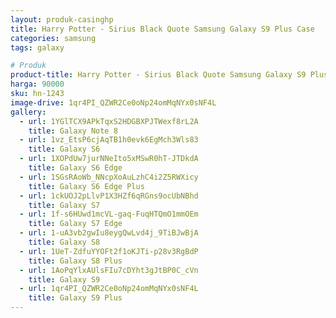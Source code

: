 ```yaml
---
layout: produk-casinghp
title: Harry Potter - Sirius Black Quote Samsung Galaxy S9 Plus Case
categories: samsung
tags: galaxy

# Produk
product-title: Harry Potter - Sirius Black Quote Samsung Galaxy S9 Plus Case
harga: 90000
sku: hn-1243
image-drive: 1qr4PI_QZWR2Ce0oNp24omMqNYx0sNF4L
gallery:
  - url: 1YGlTCX9APkTqxS2HDGBXPJTWexf8rL2A
    title: Galaxy Note 8
  - url: 1vz_EtsP6cjAqTB1h0evk6EgMch3Wls83
    title: Galaxy S6
  - url: 1XOPdUw7jurNNeIto5xMSwR0hT-JTDkdA
    title: Galaxy S6 Edge
  - url: 1SGsRAoWb_NNcpXoAuLzhC4i2Z5RWXicy
    title: Galaxy S6 Edge Plus
  - url: 1ckUOJ2pLlvP1X3HZf6qRGns9ocUbNBhd
    title: Galaxy S7
  - url: 1f-s6HUwd1mcVL-gaq-FuqHTQmO1mmOEm
    title: Galaxy S7 Edge
  - url: 1-uA3vb2gwIu8eygQwLvd4j_9TiBJwBjA
    title: Galaxy S8
  - url: 1UeT-ZdfuYYOFt2f1oKJTi-p28v3RgBdP
    title: Galaxy S8 Plus
  - url: 1AoPqYlxAUlsFIu7cDYht3gJtBP0C_cVn
    title: Galaxy S9
  - url: 1qr4PI_QZWR2Ce0oNp24omMqNYx0sNF4L
    title: Galaxy S9 Plus
---
```


